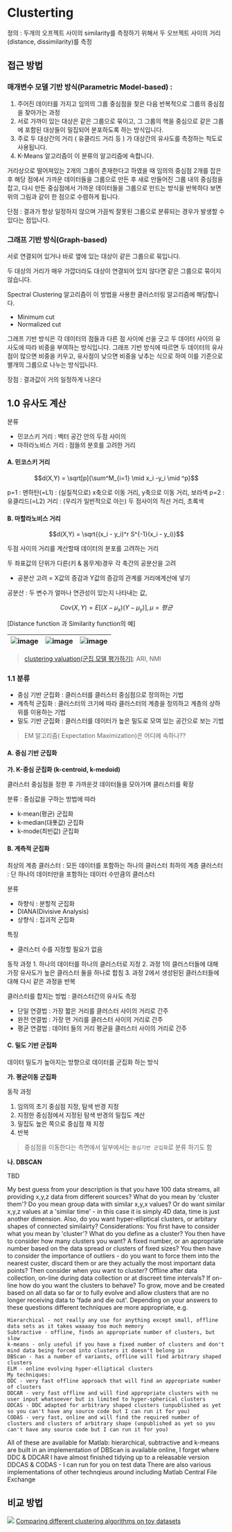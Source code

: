 # Clusterting

정의 : 두개의 오프젝트 사이의 similarity를 측정하기 위해서 두 오브젝트 사이의 거리\(distance, dissimilarity\)를 측정

## 접근 방법

### **매개변수 모델 기반 방식\(Parametric Model-based\) :**

1.  주어진 데이터를 가지고 임의의 그룹 중심점을 찾은 다음 반복적으로 그룹의 중심점을 찾아가는 과정
2. 서로 가까이 있는 대상은 같은 그룹으로 묶이고, 그 그룹의 핵을 중심으로 같은 그룹에 포함된 대상들이 밀집되어 분포하도록 하는 방식입니다. 
3. 주로 두 대상간의 거리 \( 유클리드 거리 등 \) 가 대상간의 유사도를 측정하는 척도로 사용됩니다. 
4. K-Means 알고리즘이 이 분류의 알고리즘에 속합니다.

 거리상으로 떨어져있는 2개의 그룹이 존재한다고 하였을 때 임의의 중심점 2개를 잡은 후 해당 점에서 가까운 데이터들을 그룹으로 만든 후 새로 만들어진 그룹 내의 중심점을 잡고, 다시 만든 중심점에서 가까운 데이터들을 그룹으로 만드는 방식을 반복하다 보면 위의 그림과 같이 한 점으로 수렴하게 됩니다. 

단점 : 결과가 항상 일정하지 않으며 가끔씩 잘못된 그룹으로 분류되는 경우가 발생할 수 있다는 점입니다.



### 그래프 기반 방식\(Graph-based\)

서로 연결되어 있거나 바로 옆에 있는 대상이 같은 그룹으로 묶입니다. 

두 대상의 거리가 매우 가깝더라도 대상이 연결되어 있지 않다면 같은 그룹으로 묶이지 않습니다. 

Spectral Clustering 알고리즘이 이 방법을 사용한 클러스터링 알고리즘에 해당합니다.

* Minimum cut
* Normalized cut

그래프 기반 방식은 각 데이터의 점들과 다른 점 사이에 선을 긋고 두 데이터 사이의 유사도에 따라 비중을 부여하는 방식입니다. 그래프 기반 방식에 따르면 두 데이터의 유사점이 많으면 비중을 키우고, 유사점이 낮으면 비중을 낮추는 식으로 하여 이를 기준으로 별개의 그룹으로 나누는 방식입니다.

장점 : 결과값이 거의 일정하게 나온다

## 1.0 유사도 계산

분류

* 민코스키 거리 : 벡터 공간 안의 두점 사이의
* 마하라노비스 거리 : 점들의 분호를 고려한 거리

#### A. 민코스키 거리

$$d(X,Y) = \sqrt[p]{\sum^M_{i=1} \mid x_i -y_i \mid ^p}$$

p=1 : 맨하탄\(=L1\) : \(실질적으로\) x축으로 이동 거리, y축으로 이동 거리, 보라색 p=2 : 유클리드\(=L2\) 거리 : \(우리가 일반적으로 아는\) 두 점사이의 직선 거리, 초록색

#### B. 마할라노비스 거리

$$d(X,Y) = \sqrt{(x_i - y_i)^r S^{-1}(x_i - y_i)}$$

두점 사이의 거리를 계산할때 데이터의 분포를 고려하는 거리

두 좌표값의 단위가 다른\(키 & 몸무게\)경우 각 축간의 공분산을 고려

* 공분산 고려 = X값의 증감과 Y값의 증감의 관계를 거리에계산에 넣기

공분산 : 두 변수가 얼마나 연관성이 있는지 나타내는 값,

$$Cov(X,Y) = E \left[(X-\mu_x)(Y-\mu_y) \right] , \mu = 평균$$

\[Distance function 과 Similarity function의 예\]

| ![image](https://user-images.githubusercontent.com/17797922/40976309-9a69c00c-6882-11e8-8dd3-bc4b3846834f.png) | ![image](https://user-images.githubusercontent.com/17797922/40976327-aedac18a-6882-11e8-8f83-6690531e52cd.png) | ![image](https://user-images.githubusercontent.com/17797922/40978071-87854ef2-6887-11e8-9785-27911ef9936e.png) |
| :--- | :--- | :--- |


> [clustering valuation\(군집 모델 평가하기\)](http://woolulu.tistory.com/50): ARI, NMI

### 1.1 분류

* 중심 기반 군집화 : 클러스터를 클러스터 중심점으로 정의하는 기법
* 계측적 군집화 : 클러스터의 크기에 따라 클러스터의 계층을 정의하고 계층의 상하위를 이용하는 기법
* 밀도 기반 군집화 : 클러스터를 데이터가 높은 밀도로 모여 있는 공간으로 보는 기법

> EM 알고리즘\( Expectation Maximization\)은 어디에 속하나??

#### A. 중심 기반 군집화

**가. K-중심 군집화 \(k-centroid, k-medoid\)**

클러스터 중심점을 정한 후 가까운것 데이터들을 모아가며 클러스터를 확장

분류 : 중심값을 구하는 방법에 따라

* k-mean\(평균\) 군집화
* k-median\(대푯값\) 군집화
* k-mode\(최빈값\) 군집화

#### B. 계측적 군집화

최상의 계층 클러스터 : 모든 데이터를 포함하는 하나의 클러스터 최하의 계층 클러스터 : 단 하나의 데이터만을 포함하는 데이터 수만큼의 클러스터

분류

* 하향식 : 분할적 군집화
* DIANA\(Divisive Analysis\)
* 상향식 : 집괴적 군집화

특징

* 클러스터 수를 지정할 필요가 없음

동작 과정 1. 하나의 데이터를 하나의 클러스터로 지정 2. 과정 1의 클러스터들에 대해 가장 유사도가 높은 클러스터 둘을 하나로 합침 3. 과정 2에서 생성된된 클러스터들에 대해 다시 같은 과정을 반복

클러스터를 합치는 방법 : 클러스터간의 유사도 측정

* 단일 연결법 : 가장 짧은 거리를 클러스터 사이의 거리로 간주
* 완전 연결법 : 가장 먼 거리를 클러스터 사이의 거리로 간주
* 평균 연결법 : 데이터 들의 거리 평균을 클러스터 사이의 거리로 간주

#### C. 밀도 기반 군집화

데이터 밀도가 높아지는 방향으로 데이터를 군집화 하는 방식

**가. 평균이동 군집화**

동작 과정

1. 임의의 초기 중심점 지정, 탐색 반경 지정
2. 지정한 중심점에서 지정된 탐색 반경의 밀집도 계산
3. 밀집도 높은 쪽으로 중심점 재 지정
4. 반복

> 중심점을 이동한다는 측면에서 일부에서는 `중심기반 군집화`로 분류 하기도 함

**나. DBSCAN**

TBD

My best guess from your description is that you have 100 data streams, all providing x,y,z data from different sources? What do you mean by 'cluster them'? Do you mean group data with similar x,y,x values? Or do want similar x,y,z values at a 'similar time' - in this case it is simply 4D data, time is just another dimension. Also, do you want hyper-elliptical clusters, or arbitary shapes of connected similairty? Considerations: You first have to consider what you mean by 'cluster'? What do you define as a cluster? You then have to consider how many clusters you want? A fixed number, or an appropriate number based on the data spread or clusters of fixed sizes? You then have to consider the importance of outliers - do you want to force them into the nearest custer, discard them or are they actually the most important data points? Then consider when you want to cluster? Offline after data collection, on-line during data collection or at discreet time intervals? If on-line how do you want the clusters to behave? To grow, move and be created based on all data so far or to fully evolve and allow clusters that are no longer receiving data to 'fade and die out'. Depending on your answers to these questions different techniques are more appropriate, e.g.

```text
Hierarchical - not really any use for anything except small, offline data sets as it takes waaaay too much memory
Subtractive - offline, finds an appropriate number of clusters, but slow
k-means - only useful if you have a fixed number of clusters and don't mind data being forced into clusters it doesn't belong in
DBScan - has a number of variants, offline will find arbitrary shaped clusters
ELM - online evolving hyper-elliptical clusters
My techniques:
DDC - very fast offline approach that will find an appropriate number of clusters
DDCAR - very fast offline and will find appropriate clusters with no user input whatsoever but is limited to hyper-spherical clusters
DDCAS - DDC adapted for arbitrary shaped clusters (unpublished as yet so you can't have any source code but I can run it for you)
CODAS - very fast, online and will find the required number of clusters and clusters of arbitrary shape (unpublished as yet so you can't have any source code but I can run it for you)
```

All of these are available for Matlab: hierarchical, subtractive and k-means are built in an implementation of DBScan is available online, I forget where DDC & DDCAR I have almost finished tidying up to a releasable version DDCAS & CODAS - I can run for you on test data There are also various implementations of other technqieus around including Matlab Central File Exchange

## 비교 방법

![](http://scikit-learn.org/stable/_images/sphx_glr_plot_cluster_comparison_001.png) [Comparing different clustering algorithms on toy datasets](http://scikit-learn.org/stable/auto_examples/cluster/plot_cluster_comparison.html#sphx-glr-auto-examples-cluster-plot-cluster-comparison-py)

